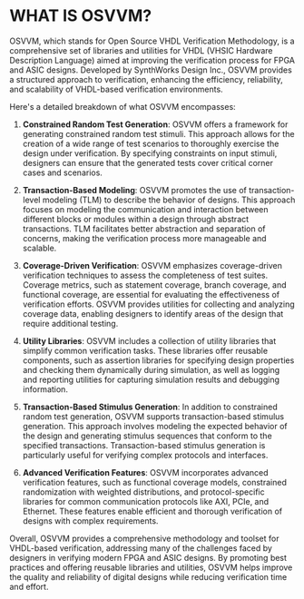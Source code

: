 # WHAT IS OSVVM?

OSVVM, which stands for Open Source VHDL Verification Methodology, is a comprehensive set of libraries and utilities for VHDL (VHSIC Hardware Description Language) aimed at improving the verification process for FPGA and ASIC designs. Developed by SynthWorks Design Inc., OSVVM provides a structured approach to verification, enhancing the efficiency, reliability, and scalability of VHDL-based verification environments.

Here's a detailed breakdown of what OSVVM encompasses:

1. **Constrained Random Test Generation**: OSVVM offers a framework for generating constrained random test stimuli. This approach allows for the creation of a wide range of test scenarios to thoroughly exercise the design under verification. By specifying constraints on input stimuli, designers can ensure that the generated tests cover critical corner cases and scenarios.

2. **Transaction-Based Modeling**: OSVVM promotes the use of transaction-level modeling (TLM) to describe the behavior of designs. This approach focuses on modeling the communication and interaction between different blocks or modules within a design through abstract transactions. TLM facilitates better abstraction and separation of concerns, making the verification process more manageable and scalable.

3. **Coverage-Driven Verification**: OSVVM emphasizes coverage-driven verification techniques to assess the completeness of test suites. Coverage metrics, such as statement coverage, branch coverage, and functional coverage, are essential for evaluating the effectiveness of verification efforts. OSVVM provides utilities for collecting and analyzing coverage data, enabling designers to identify areas of the design that require additional testing.

4. **Utility Libraries**: OSVVM includes a collection of utility libraries that simplify common verification tasks. These libraries offer reusable components, such as assertion libraries for specifying design properties and checking them dynamically during simulation, as well as logging and reporting utilities for capturing simulation results and debugging information.

5. **Transaction-Based Stimulus Generation**: In addition to constrained random test generation, OSVVM supports transaction-based stimulus generation. This approach involves modeling the expected behavior of the design and generating stimulus sequences that conform to the specified transactions. Transaction-based stimulus generation is particularly useful for verifying complex protocols and interfaces.

6. **Advanced Verification Features**: OSVVM incorporates advanced verification features, such as functional coverage models, constrained randomization with weighted distributions, and protocol-specific libraries for common communication protocols like AXI, PCIe, and Ethernet. These features enable efficient and thorough verification of designs with complex requirements.

Overall, OSVVM provides a comprehensive methodology and toolset for VHDL-based verification, addressing many of the challenges faced by designers in verifying modern FPGA and ASIC designs. By promoting best practices and offering reusable libraries and utilities, OSVVM helps improve the quality and reliability of digital designs while reducing verification time and effort.
